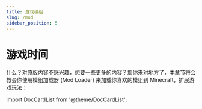 ```yaml
---
title: 游戏模组
slug: /mod
sidebar_position: 5
---
```


# 游戏时间

什么？对原版内容不感兴趣，想要一些更多的内容？那你来对地方了，本章节将会教会你使用模组加载器 (Mod Loader) 来加载你喜欢的模组到 Minecraft，扩展游戏玩法：

import DocCardList from '@theme/DocCardList';

<DocCardList />